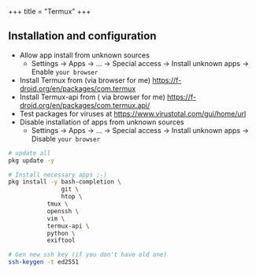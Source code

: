 +++
title = "Termux"
+++

## Installation and configuration

- Allow app install from unknown sources
  - Settings -> Apps -> ... -> Special access -> Install unknown apps -> Enable `your browser`
- Install Termux from (via browser for me) https://f-droid.org/en/packages/com.termux
- Install Termux-api from ( via browser for me) https://f-droid.org/en/packages/com.termux.api/
- Test packages for viruses at https://www.virustotal.com/gui/home/url
- Disable installation of apps from unknown sources
  - Settings -> Apps -> ... -> Special access -> Install unknown apps -> Disable `your browser`

```bash
# update all
pkg update -y

# Install necessary apps ;-)
pkg install -y bash-completion \
               git \
               htop \
	       tmux \
	       openssh \
	       vim \
	       termux-api \
	       python \
	       exiftool

# Gen new ssh key (if you don't have old one)
ssh-keygen -t ed2551
```

